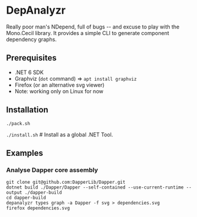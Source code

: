 # DepAnalyzr

Really poor man's NDepend, full of bugs -- and excuse to play with the Mono.Cecil library. It provides a simple CLI to generate component dependency graphs.

## Prerequisites

- .NET 6 SDK
- Graphviz (`dot` command) => `apt install graphviz`
- Firefox (or an alternative svg viewer)
- Note: working only on Linux for now

## Installation

```./pack.sh``` 

```./install.sh``` # Install as a global .NET Tool.

## Examples

### Analyse Dapper core assembly

```
git clone git@github.com:DapperLib/Dapper.git
dotnet build ./Dapper/Dapper --self-contained --use-current-runtime --output ./dapper-build
cd dapper-build
depanalyzr types graph -a Dapper -f svg > dependencies.svg
firefox dependencies.svg
```
